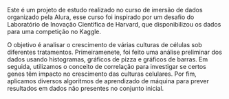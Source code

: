 Este é um projeto de estudo realizado no curso de imersão de dados organizado pela Alura, esse curso foi inspirado por um desafio do Laboratório de Inovação Científica de Harvard, que disponibilizou os dados para uma competição no Kaggle. 



O objetivo é analisar o crescimento de várias culturas de células sob diferentes tratamentos. 
Primeiramenete, foi feito uma análise preliminar dos dados usando histogramas, gráficos de pizza e gráficos de barras. Em seguida, utilizamos o conceito de correlação para investigar se certos genes têm impacto no crescimento das culturas celulares. 
Por fim, aplicamos diversos algoritmos de aprendizado de máquina para prever resultados em dados não presentes no conjunto inicial. 
